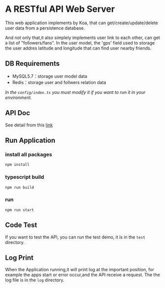 # A RESTful API Web Server

This web application implements by Koa, that can get/create/update/delete user data from a persistence database.

And not only that,it also simplely implements user link to each other, can get a list of "followers/fans". In the user model, the 'gps' field used to storage the user addres latitude and longitude that can find user nearby friends.

## DB Requirements  

* MySQL5.7：storage user model data
* Redis：storage user and follwers relation data   

*In the `config/index.ts` you must modify it if you want to run it in your environment.*

## API Doc

See detail from this [link](https://documenter.getpostman.com/view/7457278/TzzDLFak)


## Run Application

### install all packages  
```npm install```

### typescript build
```npm run build```

### run
```npm run start```

## Code Test

If you want to test the API, you can run the test demo, it is in the `test` directory.

## Log Print 

When the Application running,it will print log at the important position, for example the apps start or error occur,and the API receive a request. 
The the log file is in the `log` directory.


